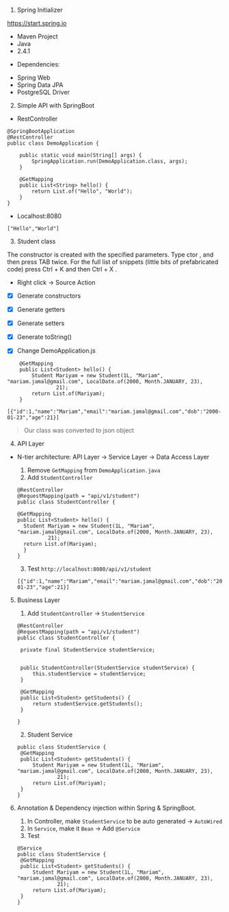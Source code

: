 1. Spring Initializer

https://start.spring.io

- Maven Project
- Java
- 2.4.1

* Dependencies:

- Spring Web
- Spring Data JPA
- PostgreSQL Driver

2. Simple API with SpringBoot

- RestController

```
@SpringBootApplication
@RestController
public class DemoApplication {

	public static void main(String[] args) {
		SpringApplication.run(DemoApplication.class, args);
	}

	@GetMapping
	public List<String> hello() {
		return List.of("Hello", "World");
	}
}
```

- Localhost:8080

```
["Hello","World"]
```

3. Student class

The constructor is created with the specified parameters. Type ctor , and then press TAB twice. For the full list of snippets (little bits of prefabricated code) press Ctrl + K and then Ctrl + X .

- Right click -> Source Action

- [x] Generate constructors
- [x] Generate getters
- [x] Generate setters
- [x] Generate toString()

- [x] Change DemoApplication.js

```
	@GetMapping
	public List<Student> hello() {
		Student Mariyam = new Student(1L, "Mariam", "mariam.jamal@gmail.com", LocalDate.of(2000, Month.JANUARY, 23),
				21);
		return List.of(Mariyam);
	}
```

```
[{"id":1,"name":"Mariam","email":"mariam.jamal@gmail.com","dob":"2000-01-23","age":21}]
```

> Our class was converted to json object

4. API Layer

- N-tier architecture: API Layer -> Service Layer -> Data Access Layer

  1.  Remove `GetMapping` from `DemoApplication.java`
  2.  Add `StudentController`

  ```
  @RestController
  @RequestMapping(path = "api/v1/student")
  public class StudentController {

  @GetMapping
  public List<Student> hello() {
  	Student Mariyam = new Student(1L, "Mariam", "mariam.jamal@gmail.com", LocalDate.of(2000, Month.JANUARY, 23),
  			21);
  	return List.of(Mariyam);
  	}
  }
  ```

  3. Test `http://localhost:8080/api/v1/student`

  ```
  [{"id":1,"name":"Mariam","email":"mariam.jamal@gmail.com","dob":"2000-01-23","age":21}]
  ```

5. Business Layer

   1. Add `StudentController` -> `StudentService`

   ```
   @RestController
   @RequestMapping(path = "api/v1/student")
   public class StudentController {

   	private final StudentService studentService;


   	public StudentController(StudentService studentService) {
   		this.studentService = studentService;
   	}

   	@GetMapping
   	public List<Student> getStudents() {
   		return studentService.getStudents();
   	}

   }
   ```

   2. Student Service

   ```
   public class StudentService {
    @GetMapping
    public List<Student> getStudents() {
        Student Mariyam = new Student(1L, "Mariam", "mariam.jamal@gmail.com", LocalDate.of(2000, Month.JANUARY, 23),
                21);
        return List.of(Mariyam);
   	}
   }
   ```

6. Annotation & Dependency injection within Spring & SpringBoot.

   1. In Controller, make `StudentService` to be auto generated -> `AutoWired`
   2. In `Service`, make it `Bean` -> Add `@Service`
   3. Test

   ```
   @Service
   public class StudentService {
    @GetMapping
    public List<Student> getStudents() {
        Student Mariyam = new Student(1L, "Mariam", "mariam.jamal@gmail.com", LocalDate.of(2000, Month.JANUARY, 23),
                21);
        return List.of(Mariyam);
   	}
   }
   ```
